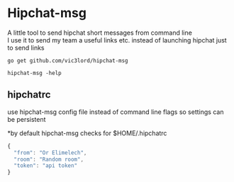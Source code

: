 # Hipchat-msg

A little tool to send hipchat short messages from command line  
I use it to send my team a useful links etc. instead of launching hipchat just to send links

```
go get github.com/vic3lord/hipchat-msg

hipchat-msg -help
```

## hipchatrc

use hipchat-msg config file instead of command line flags so settings can be persistent

*by default hipchat-msg checks for $HOME/.hipchatrc

```javascript
{
  "from": "Or Elimelech",
  "room": "Random room",
  "token": "api token"
}
```
